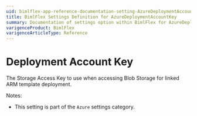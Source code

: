 ```yaml
---
uid: bimlflex-app-reference-documentation-setting-AzureDeploymentAccountKey
title: BimlFlex Settings Definition for AzureDeploymentAccountKey
summary: Documentation of settings option within BimlFlex for AzureDeploymentAccountKey
varigenceProduct: BimlFlex
varigenceArticleType: Reference
---
```


# Deployment Account Key

The Storage Access Key to use when accessing Blob Storage for linked ARM template deployment.

Notes:

* This setting is part of the `Azure` settings category.
